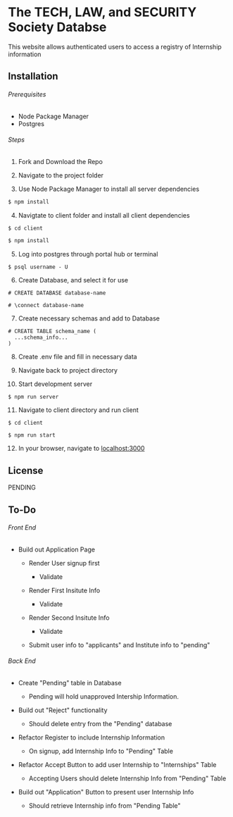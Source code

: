 # The TECH, LAW, and SECURITY Society Databse

This website allows authenticated users to access a registry of Internship information

## Installation

###### Prerequisites

- Node Package Manager
- Postgres

###### Steps

1. Fork and Download the Repo

2. Navigate to the project folder

3. Use Node Package Manager to install all server dependencies

```bash
$ npm install
```

4. Navigtate to client folder and install all client dependencies

```bash
$ cd client
```

```bash
$ npm install
```

5. Log into postgres through portal hub or terminal

```
$ psql username - U
```

6. Create Database, and select it for use

```
# CREATE DATABASE database-name
```

```
# \connect database-name
```

7. Create necessary schemas and add to Database

```
# CREATE TABLE schema_name (
  ...schema_info...
)
```

8. Create .env file and fill in necessary data

9. Navigate back to project directory

10. Start development server

```
$ npm run server
```

11. Navigate to client directory and run client

```
$ cd client
```

```
$ npm run start
```

12. In your browser, navigate to [localhost:3000](http://localhost:3000/)

## License

PENDING

## To-Do

###### Front End

- Build out Application Page

  - Render User signup first

    - Validate

  - Render First Insitute Info

    - Validate

  - Render Second Insitute Info

    - Validate

  - Submit user info to "applicants" and Institute info to "pending"

###### Back End

- Create "Pending" table in Database

  - Pending will hold unapproved Intership Information.

- Build out "Reject" functionality

  - Should delete entry from the "Pending" database

- Refactor Register to include Internship Information

  - On signup, add Internship Info to "Pending" Table

- Refactor Accept Button to add user Internship to "Internships" Table

  - Accepting Users should delete Internship Info from "Pending" Table

- Build out "Application" Button to present user Internship Info

  - Should retrieve Internship info from "Pending Table"
